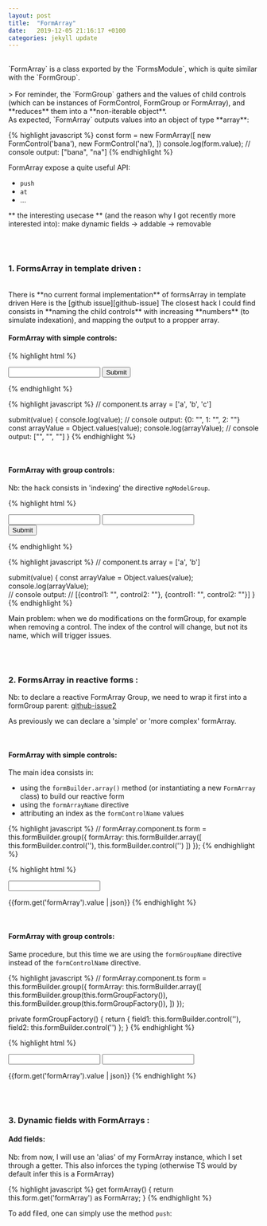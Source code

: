 ```yaml
---
layout: post
title:  "FormArray"
date:   2019-12-05 21:16:17 +0100
categories: jekyll update
---
```


<br/>
`FormArray` is a class exported by the `FormsModule`, which is quite similar with the `FormGroup`. 
<br/>
<br/>
> For reminder, the `FormGroup` gathers and the values of child controls (which can be instances of FormControl, FormGroup or FormArray), and **reduces** them into a **non-iterable object**.

<br/>
As expected, `FormArray` outputs values into an object of type **array**:

{% highlight javascript %}
    const form = new FormArray([
      new FormControl('bana'),
      new FormControl('na'),
    ])
    console.log(form.value);    // console output: ["bana", "na"]
{% endhighlight %}

FormArray expose a quite useful API: 
 - `push`
 - `at`
 - ...

** the interesting usecase ** (and the reason why I got recently more interested into): make dynamic fields
-> addable
-> removable

<!-- This is particularly interesting when, for example, we need a form to propose an undefined number of  -->

<!-- Nb: also checks validity of each child, same ad FormGroup.

Interestinw when: 
Expected output value is an array
Input value is an array ?  -->
<br/>
<br/>
<h3>1. FormsArray in template driven :</h3>
<br/>
There is **no current formal implementation** of formsArray in template driven
Here is the [github issue][github-issue] 
The closest hack I could find consists in **naming the child controls** with increasing **numbers** (to simulate indexation), and mapping the output to a propper array.

<br/>

#### FormArray with simple controls:

{% highlight html %}
<!-- component.html -->
<form #form="ngForm" (ngSubmit)="submit(form.value)">
    <input *ngFor="let a of array; let i = index" ngModel name={ {i}}>
    <button type="submit">Submit</button>
</form>
{% endhighlight %}

{% highlight javascript %}
// component.ts
  array = ['a', 'b', 'c']

  submit(value) {
    console.log(value);     // console output: {0: "", 1: "", 2: ""}
    const arrayValue = Object.values(value);
    console.log(arrayValue);    // console output: ["", "", ""]
  }
{% endhighlight %}

<br/>

#### FormArray with group controls:
Nb: the hack consists in 'indexing' the directive `ngModelGroup`.

{% highlight html %}
<!-- component.html -->
<form #form="ngForm" (ngSubmit)="submit(form.value)">
    <div *ngFor="let array of array; let i = index" [ngModelGroup]="i">
        <input ngModel name="control1">
        <input ngModel name="control2">
    </div>
    <button type="submit">Submit</button>
</form>
{% endhighlight %}

{% highlight javascript %}
// component.ts
  array = ['a', 'b']

  submit(value) {
    const arrayValue = Object.values(value);
    console.log(arrayValue);    
    // console output: 
    // [{control1: "", control2: ""}, {control1: "", control2: ""}]
  }
{% endhighlight %}
 
 Main problem: when we do modifications on the formGroup, for example when removing a control. The index
 of the control will change, but not its name, which will trigger issues.

<br/>
<br/>
<h3>2. FormsArray in reactive forms :</h3>

Nb: to declare a reactive FormArray Group, we need to wrap it first into a formGroup parent:
[github-issue2]

As previously we can declare a 'simple' or 'more complex' formArray.

<br/>

#### FormArray with simple controls:

The main idea consists in:
 - using the `formBuilder.array()` method (or instantiating a new `FormArray` class) to build our reactive form
 - using the `formArrayName` directive
 - attributing an index as the `formControlName` values

{% highlight javascript %}
// formArray.component.ts
form = this.formBuilder.group({
    formArray: this.formBuilder.array([
      this.formBuilder.control(''),
      this.formBuilder.control('') 
    ])
});
{% endhighlight %}

{% highlight html %}
<form [formGroup]="form">
    <div formArrayName="formArray" 
        *ngFor="let control of form.get('formArray').controls; let i = index">
        <input [formControlName]="i">
    </div>
</form>

{{form.get('formArray').value | json}}
{% endhighlight %}

<br/>

#### FormArray with group controls:

Same procedure, but this time we are using the `formGroupName` directive instead of the `formControlName` directive.

{% highlight javascript %}
  // formArray.component.ts
  form = this.formBuilder.group({
    formArray: this.formBuilder.array([
      this.formBuilder.group(this.formGroupFactory()),
      this.formBuilder.group(this.formGroupFactory()),
    ])
  });

  private formGroupFactory() {
    return {
      field1: this.formBuilder.control(''),
      field2: this.formBuilder.control('')
    };
  }
{% endhighlight %}

{% highlight html %}
<form [formGroup]="form">
    <div formArrayName="formArray" 
         *ngFor="let control of form.get('formArray').controls; let i = index">
        <div [formGroupName]="i">
            <input formControlName="field1">
            <input formControlName="field2">
        </div>
    </div>
</form>

{{form.get('formArray').value | json}}
{% endhighlight %}


<br/>
<br/>
<h3>3. Dynamic fields with FormArrays :</h3>

#### Add fields:

Nb: from now, I will use an 'alias' of my FormArray instance, which I set through a getter. This also inforces the typing (otherwise TS would by default infer this is a FormArray)

{% highlight javascript %}
  get formArray() {
    return this.form.get('formArray') as FormArray;
  }
{% endhighlight %}

To add filed, one can simply use the method `push`:



[github-issue]: https://github.com/angular/angular/issues/9615
[github-issue2]: https://github.com/angular/angular/issues/30264